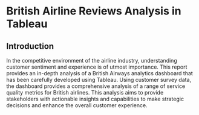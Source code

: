 # British Airline Reviews Analysis in Tableau
## Introduction

In the competitive environment of the airline industry, understanding customer sentiment and experience is of utmost importance. This report provides an in-depth analysis of a British Airways analytics dashboard that has been carefully developed using Tableau. Using customer survey data, the dashboard provides a comprehensive analysis of a range of service quality metrics for British airlines. This analysis aims to provide stakeholders with actionable insights and capabilities to make strategic decisions and enhance the overall customer experience.

